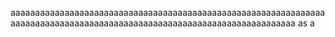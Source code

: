 aaaaaaaaaaaaaaaaaaaaaaaaaaaaaaaaaaaaaaaaaaaaaaaaaaaaaaaaaaaaaaaaaaaaaaaaaaaaaaaaaaaaaaaaaaaaaaaaaaaaaaaaaaaaaaaaaaaaaaaaaa
as
a
